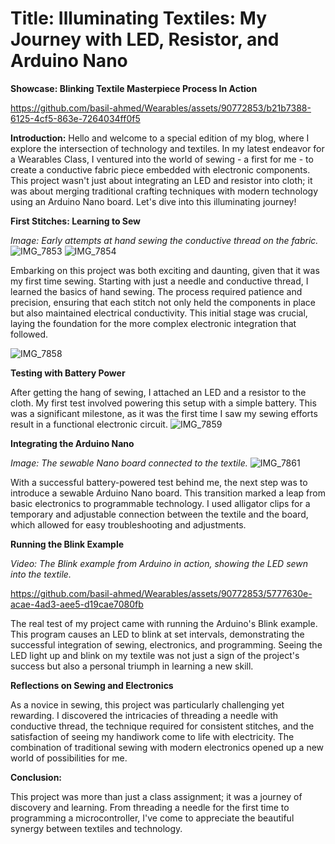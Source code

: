 # Title: Illuminating Textiles: My Journey with LED, Resistor, and Arduino Nano

**Showcase: Blinking Textile Masterpiece Process In Action**

https://github.com/basil-ahmed/Wearables/assets/90772853/b21b7388-6125-4cf5-863e-7264034ff0f5

**Introduction:**
Hello and welcome to a special edition of my blog, where I explore the intersection of technology and textiles. In my latest endeavor for a Wearables Class, I ventured into the world of sewing - a first for me - to create a conductive fabric piece embedded with electronic components. This project wasn't just about integrating an LED and resistor into cloth; it was about merging traditional crafting techniques with modern technology using an Arduino Nano board. Let's dive into this illuminating journey!

**First Stitches: Learning to Sew**

*Image: Early attempts at hand sewing the conductive thread on the fabric.*
![IMG_7853](https://github.com/basil-ahmed/Wearables/assets/90772853/5017b2ce-9901-43eb-9350-904e2f56cd6c)
![IMG_7854](https://github.com/basil-ahmed/Wearables/assets/90772853/c1e59a6e-b5a7-49e1-b464-a27fe34fdae4)

Embarking on this project was both exciting and daunting, given that it was my first time sewing. Starting with just a needle and conductive thread, I learned the basics of hand sewing. The process required patience and precision, ensuring that each stitch not only held the components in place but also maintained electrical conductivity. This initial stage was crucial, laying the foundation for the more complex electronic integration that followed.


![IMG_7858](https://github.com/basil-ahmed/Wearables/assets/90772853/49afc19c-de4c-42dd-bf75-65006c438bf3)

**Testing with Battery Power**

After getting the hang of sewing, I attached an LED and a resistor to the cloth. My first test involved powering this setup with a simple battery. This was a significant milestone, as it was the first time I saw my sewing efforts result in a functional electronic circuit.
![IMG_7859](https://github.com/basil-ahmed/Wearables/assets/90772853/781a2899-e691-4442-b111-24de28d8cf94)


**Integrating the Arduino Nano**

*Image: The sewable Nano board connected to the textile.*
![IMG_7861](https://github.com/basil-ahmed/Wearables/assets/90772853/990acef5-6f33-442f-a9d8-a01efb2d5d98)

With a successful battery-powered test behind me, the next step was to introduce a sewable Arduino Nano board. This transition marked a leap from basic electronics to programmable technology. I used alligator clips for a temporary and adjustable connection between the textile and the board, which allowed for easy troubleshooting and adjustments.

**Running the Blink Example**

*Video: The Blink example from Arduino in action, showing the LED sewn into the textile.*


https://github.com/basil-ahmed/Wearables/assets/90772853/5777630e-acae-4ad3-aee5-d19cae7080fb


The real test of my project came with running the Arduino's Blink example. This program causes an LED to blink at set intervals, demonstrating the successful integration of sewing, electronics, and programming. Seeing the LED light up and blink on my textile was not just a sign of the project's success but also a personal triumph in learning a new skill.

**Reflections on Sewing and Electronics**

As a novice in sewing, this project was particularly challenging yet rewarding. I discovered the intricacies of threading a needle with conductive thread, the technique required for consistent stitches, and the satisfaction of seeing my handiwork come to life with electricity. The combination of traditional sewing with modern electronics opened up a new world of possibilities for me.

**Conclusion:**

This project was more than just a class assignment; it was a journey of discovery and learning. From threading a needle for the first time to programming a microcontroller, I've come to appreciate the beautiful synergy between textiles and technology.
